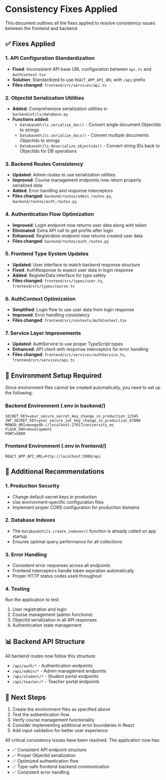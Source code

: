 # Consistency Fixes Applied

This document outlines all the fixes applied to resolve consistency issues between the frontend and backend.

## ✅ Fixes Applied

### 1. **API Configuration Standardization**
- **Fixed**: Inconsistent API base URL configuration between `api.ts` and `AuthContext.tsx`
- **Solution**: Standardized to use `REACT_APP_API_URL` with `/api` prefix
- **Files changed**: `frontend/src/services/api.ts`

### 2. **ObjectId Serialization Utilities**
- **Added**: Comprehensive serialization utilities in `backend/utils/database.py`
- **Functions added**:
  - `DatabaseUtils.serialize_doc()` - Convert single document ObjectIds to strings
  - `DatabaseUtils.serialize_docs()` - Convert multiple documents ObjectIds to strings
  - `DatabaseUtils.deserialize_objectids()` - Convert string IDs back to ObjectIds for DB operations

### 3. **Backend Routes Consistency**
- **Updated**: Admin routes to use serialization utilities
- **Improved**: Course management endpoints now return properly serialized data
- **Added**: Error handling and response interceptors
- **Files changed**: `backend/routes/admin_routes.py`, `backend/routes/auth_routes.py`

### 4. **Authentication Flow Optimization**
- **Improved**: Login endpoint now returns user data along with token
- **Eliminated**: Extra API call to get profile after login
- **Enhanced**: Registration endpoint now returns created user data
- **Files changed**: `backend/routes/auth_routes.py`

### 5. **Frontend Type System Updates**
- **Updated**: User interface to match backend response structure
- **Fixed**: AuthResponse to expect user data in login response
- **Added**: RegisterData interface for type safety
- **Files changed**: `frontend/src/types/user.ts`, `frontend/src/types/course.ts`

### 6. **AuthContext Optimization**
- **Simplified**: Login flow to use user data from login response
- **Improved**: Error handling consistency
- **Files changed**: `frontend/src/contexts/AuthContext.tsx`

### 7. **Service Layer Improvements**
- **Updated**: AuthService to use proper TypeScript types
- **Enhanced**: API client with response interceptors for error handling
- **Files changed**: `frontend/src/services/authService.ts`, `frontend/src/services/api.ts`

## 🚨 Environment Setup Required

Since environment files cannot be created automatically, you need to set up the following:

### Backend Environment (.env in backend/)
```env
SECRET_KEY=your_secure_secret_key_change_in_production_12345
JWT_SECRET_KEY=your_secure_jwt_key_change_in_production_67890
MONGO_URI=mongodb://localhost:27017/university_ms
FLASK_ENV=development
PORT=5000
```

### Frontend Environment (.env in frontend/)
```env
REACT_APP_API_URL=http://localhost:5000/api
```

## 🔧 Additional Recommendations

### 1. **Production Security**
- Change default secret keys in production
- Use environment-specific configuration files
- Implement proper CORS configuration for production domains

### 2. **Database Indexes**
- The `DatabaseUtils.create_indexes()` function is already called on app startup
- Ensures optimal query performance for all collections

### 3. **Error Handling**
- Consistent error responses across all endpoints
- Frontend interceptors handle token expiration automatically
- Proper HTTP status codes used throughout

### 4. **Testing**
Run the application to test:
1. User registration and login
2. Course management (admin functions)
3. ObjectId serialization in all API responses
4. Authentication state management

## 📊 Backend API Structure

All backend routes now follow this structure:
- `/api/auth/*` - Authentication endpoints
- `/api/admin/*` - Admin management endpoints
- `/api/student/*` - Student portal endpoints
- `/api/teacher/*` - Teacher portal endpoints

## 🎯 Next Steps

1. Create the environment files as specified above
2. Test the authentication flow
3. Verify course management functionality
4. Consider implementing additional error boundaries in React
5. Add input validation for better user experience

All critical consistency issues have been resolved. The application now has:
- ✅ Consistent API endpoint structure
- ✅ Proper ObjectId serialization
- ✅ Optimized authentication flow
- ✅ Type-safe frontend-backend communication
- ✅ Consistent error handling 
